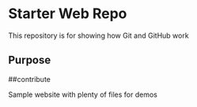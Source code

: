 # Starter Web Repo

This repository is for showing how Git and GitHub work

## Purpose

##contribute

Sample website with plenty of files for demos
